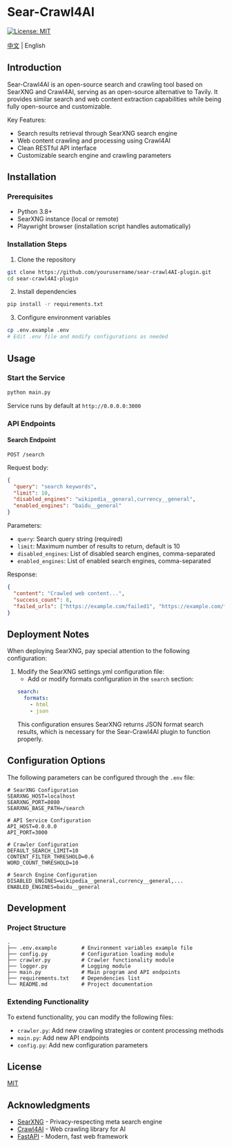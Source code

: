 # Sear-Crawl4AI

[![License: MIT](https://img.shields.io/badge/License-MIT-yellow.svg)](https://opensource.org/licenses/MIT)

[中文](README.md) | English

## Introduction

Sear-Crawl4AI is an open-source search and crawling tool based on SearXNG and Crawl4AI, serving as an open-source alternative to Tavily. It provides similar search and web content extraction capabilities while being fully open-source and customizable.

Key Features:
- Search results retrieval through SearXNG search engine
- Web content crawling and processing using Crawl4AI
- Clean RESTful API interface
- Customizable search engine and crawling parameters

## Installation

### Prerequisites

- Python 3.8+
- SearXNG instance (local or remote)
- Playwright browser (installation script handles automatically)

### Installation Steps

1. Clone the repository
```bash
git clone https://github.com/yourusername/sear-crawl4AI-plugin.git
cd sear-crawl4AI-plugin
```

2. Install dependencies
```bash
pip install -r requirements.txt
```

3. Configure environment variables
```bash
cp .env.example .env
# Edit .env file and modify configurations as needed
```

## Usage

### Start the Service

```bash
python main.py
```

Service runs by default at `http://0.0.0.0:3000`

### API Endpoints

#### Search Endpoint

```
POST /search
```

Request body:
```json
{
  "query": "search keywords",
  "limit": 10,
  "disabled_engines": "wikipedia__general,currency__general",
  "enabled_engines": "baidu__general"
}
```

Parameters:
- `query`: Search query string (required)
- `limit`: Maximum number of results to return, default is 10
- `disabled_engines`: List of disabled search engines, comma-separated
- `enabled_engines`: List of enabled search engines, comma-separated

Response:
```json
{
  "content": "Crawled web content...",
  "success_count": 8,
  "failed_urls": ["https://example.com/failed1", "https://example.com/failed2"]
}
```

## Deployment Notes

When deploying SearXNG, pay special attention to the following configuration:

1. Modify the SearXNG settings.yml configuration file:
   - Add or modify formats configuration in the `search` section:
   ```yaml
   search:
     formats:
       - html
       - json
   ```
   This configuration ensures SearXNG returns JSON format search results, which is necessary for the Sear-Crawl4AI plugin to function properly.

## Configuration Options

The following parameters can be configured through the `.env` file:

```
# SearXNG Configuration
SEARXNG_HOST=localhost
SEARXNG_PORT=8080
SEARXNG_BASE_PATH=/search

# API Service Configuration
API_HOST=0.0.0.0
API_PORT=3000

# Crawler Configuration
DEFAULT_SEARCH_LIMIT=10
CONTENT_FILTER_THRESHOLD=0.6
WORD_COUNT_THRESHOLD=10

# Search Engine Configuration
DISABLED_ENGINES=wikipedia__general,currency__general,...
ENABLED_ENGINES=baidu__general
```

## Development

### Project Structure

```
.
├── .env.example        # Environment variables example file
├── config.py           # Configuration loading module
├── crawler.py          # Crawler functionality module
├── logger.py           # Logging module
├── main.py             # Main program and API endpoints
├── requirements.txt    # Dependencies list
└── README.md           # Project documentation
```

### Extending Functionality

To extend functionality, you can modify the following files:

- `crawler.py`: Add new crawling strategies or content processing methods
- `main.py`: Add new API endpoints
- `config.py`: Add new configuration parameters

## License

[MIT](LICENSE)

## Acknowledgments

- [SearXNG](https://github.com/searxng/searxng) - Privacy-respecting meta search engine
- [Crawl4AI](https://github.com/crawl4ai/crawl4ai) - Web crawling library for AI
- [FastAPI](https://fastapi.tiangolo.com/) - Modern, fast web framework
